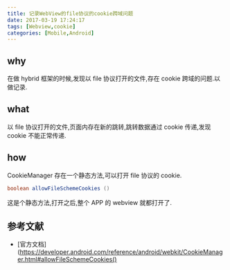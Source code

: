 ```yaml
---
title: 记录WebView的file协议的cookie跨域问题
date: 2017-03-19 17:24:17
tags: [Webview,cookie]
categories: [Mobile,Android]
---
```

## why

在做 hybrid 框架的时候,发现以 file 协议打开的文件,存在 cookie 跨域的问题.以做记录.


## what 
以 file 协议打开的文件,页面内存在新的跳转,跳转数据通过 cookie 传递,发现cookie 不能正常传递.

## how
CookieManager 存在一个静态方法,可以打开 file 协议的 cookie.
```java
boolean allowFileSchemeCookies ()
```
这是个静态方法,打开之后,整个 APP 的 webview 就都打开了.


## 参考文献
* [官方文档](https://developer.android.com/reference/android/webkit/CookieManager.html#allowFileSchemeCookies()



